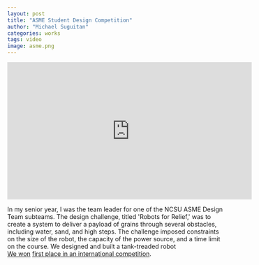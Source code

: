```yaml
---
layout: post
title: "ASME Student Design Competition"
author: "Michael Suguitan"
categories: works
tags: video 
image: asme.png
---
```


<iframe width="560" height="315" src="https://www.youtube.com/embed/tr6qAqdtwQw?start=161" title="YouTube video player" frameborder="0" allow="accelerometer; autoplay; clipboard-write; encrypted-media; gyroscope; picture-in-picture; web-share" allowfullscreen></iframe>

In my senior year, I was the team leader for one of the NCSU ASME Design Team subteams.
The design challenge, titled 'Robots for Relief,' was to create a system to deliver a payload of grains through several obstacles, including water, sand, and high steps.
The challenge imposed constraints on the size of the robot, the capacity of the power source, and a time limit on the course.
We designed and built a tank-treaded robot  
[We won](https://www.mae.ncsu.edu/2016/02/09/students-win-2015-asme-student-design-competition/) [first place in an international competition](https://www.asme.org/topics-resources/society-news/asme-news/studentdesigned-rescue-robots-face-imece-2015).